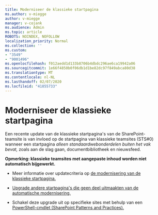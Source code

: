 ```yaml
---
title: Moderniseer de klassieke startpagina
ms.author: v-miegge
author: v-miegge
manager: v-cojank
ms.audience: Admin
ms.topic: article
ROBOTS: NOINDEX, NOFOLLOW
localization_priority: Normal
ms.collection: ''
ms.custom:
- "3549"
- "9001496"
ms.openlocfilehash: f012aedd1d133b8706b4dbdc296ae6ca19942a06
ms.sourcegitcommit: 1e66f4850b0f06db1d1be82dc97f849abca80d38
ms.translationtype: MT
ms.contentlocale: nl-NL
ms.lasthandoff: 02/07/2020
ms.locfileid: "41855733"
---
```

# <a name="modernize-the-classic-home-page"></a>Moderniseer de klassieke startpagina

Een recente update van de klassieke startpagina's van de SharePoint-teamsite is van invloed op de startpagina van klassieke teamsites (STS#0) wanneer een startpagina *alleen standaardwebonderdelen buiten het vak bevat,* zoals aan de slag gaan, documentbibliotheek en nieuwsfeed.

**Opmerking: klassieke teamsites met aangepaste inhoud worden niet automatisch bijgewerkt.**

* Meer informatie over updatecriteria op [de modernisering van de klassieke startpagina.](https://docs.microsoft.com/sharepoint/disable-auto-modernization-classic-home-pages#why-update-classic-team-site-home-pages-to-modern)

* [Upgrade andere startpagina's die geen deel uitmaakten van de automatische modernisering.](https://docs.microsoft.com/sharepoint/dev/transform/modernize-userinterface-site-pages)

* Schakel deze upgrade uit op specifieke sites met behulp van een [PowerShell-cmdlet (SharePoint Patterns and Practices).](https://docs.microsoft.com/powershell/sharepoint/sharepoint-pnp/sharepoint-pnp-cmdlets)
